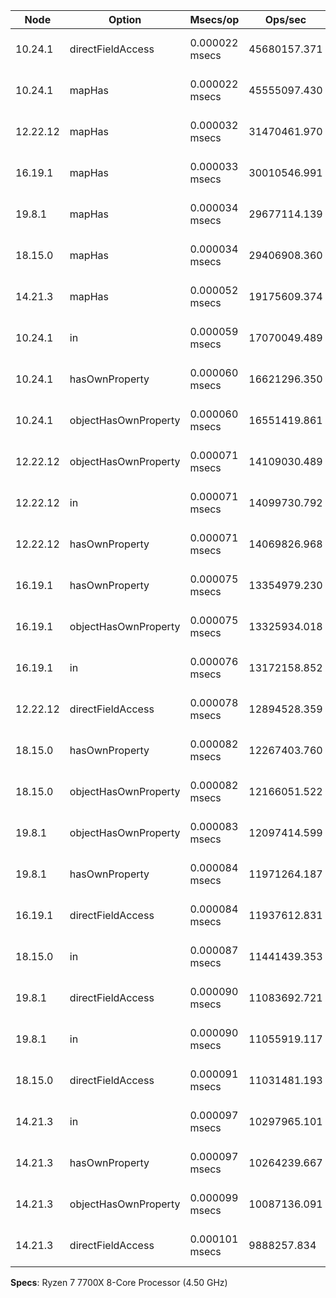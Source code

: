 | Node     | Option               | Msecs/op       | Ops/sec      | V8                     |
| -------- | -------------------- | -------------- | ------------ | ---------------------- |
| 10.24.1  | directFieldAccess    | 0.000022 msecs | 45680157.371 | V8 6.8.275.32-node.59  |
| 10.24.1  | mapHas               | 0.000022 msecs | 45555097.430 | V8 6.8.275.32-node.59  |
| 12.22.12 | mapHas               | 0.000032 msecs | 31470461.970 | V8 7.8.279.23-node.57  |
| 16.19.1  | mapHas               | 0.000033 msecs | 30010546.991 | V8 9.4.146.26-node.24  |
| 19.8.1   | mapHas               | 0.000034 msecs | 29677114.139 | V8 10.8.168.25-node.12 |
| 18.15.0  | mapHas               | 0.000034 msecs | 29406908.360 | V8 10.2.154.26-node.25 |
| 14.21.3  | mapHas               | 0.000052 msecs | 19175609.374 | V8 8.4.371.23-node.88  |
| 10.24.1  | in                   | 0.000059 msecs | 17070049.489 | V8 6.8.275.32-node.59  |
| 10.24.1  | hasOwnProperty       | 0.000060 msecs | 16621296.350 | V8 6.8.275.32-node.59  |
| 10.24.1  | objectHasOwnProperty | 0.000060 msecs | 16551419.861 | V8 6.8.275.32-node.59  |
| 12.22.12 | objectHasOwnProperty | 0.000071 msecs | 14109030.489 | V8 7.8.279.23-node.57  |
| 12.22.12 | in                   | 0.000071 msecs | 14099730.792 | V8 7.8.279.23-node.57  |
| 12.22.12 | hasOwnProperty       | 0.000071 msecs | 14069826.968 | V8 7.8.279.23-node.57  |
| 16.19.1  | hasOwnProperty       | 0.000075 msecs | 13354979.230 | V8 9.4.146.26-node.24  |
| 16.19.1  | objectHasOwnProperty | 0.000075 msecs | 13325934.018 | V8 9.4.146.26-node.24  |
| 16.19.1  | in                   | 0.000076 msecs | 13172158.852 | V8 9.4.146.26-node.24  |
| 12.22.12 | directFieldAccess    | 0.000078 msecs | 12894528.359 | V8 7.8.279.23-node.57  |
| 18.15.0  | hasOwnProperty       | 0.000082 msecs | 12267403.760 | V8 10.2.154.26-node.25 |
| 18.15.0  | objectHasOwnProperty | 0.000082 msecs | 12166051.522 | V8 10.2.154.26-node.25 |
| 19.8.1   | objectHasOwnProperty | 0.000083 msecs | 12097414.599 | V8 10.8.168.25-node.12 |
| 19.8.1   | hasOwnProperty       | 0.000084 msecs | 11971264.187 | V8 10.8.168.25-node.12 |
| 16.19.1  | directFieldAccess    | 0.000084 msecs | 11937612.831 | V8 9.4.146.26-node.24  |
| 18.15.0  | in                   | 0.000087 msecs | 11441439.353 | V8 10.2.154.26-node.25 |
| 19.8.1   | directFieldAccess    | 0.000090 msecs | 11083692.721 | V8 10.8.168.25-node.12 |
| 19.8.1   | in                   | 0.000090 msecs | 11055919.117 | V8 10.8.168.25-node.12 |
| 18.15.0  | directFieldAccess    | 0.000091 msecs | 11031481.193 | V8 10.2.154.26-node.25 |
| 14.21.3  | in                   | 0.000097 msecs | 10297965.101 | V8 8.4.371.23-node.88  |
| 14.21.3  | hasOwnProperty       | 0.000097 msecs | 10264239.667 | V8 8.4.371.23-node.88  |
| 14.21.3  | objectHasOwnProperty | 0.000099 msecs | 10087136.091 | V8 8.4.371.23-node.88  |
| 14.21.3  | directFieldAccess    | 0.000101 msecs | 9888257.834  | V8 8.4.371.23-node.88  |

**Specs**: Ryzen 7 7700X 8-Core Processor (4.50 GHz)